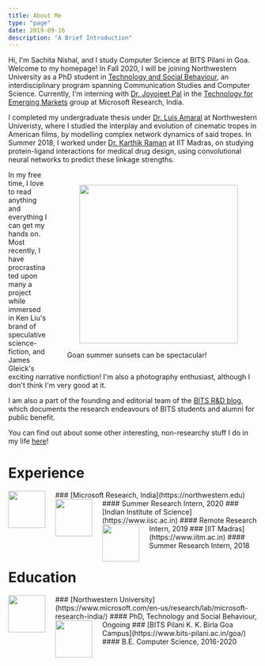 ```yaml
---
title: About Me
type: "page"
date: 2019-09-16
description: "A Brief Introduction"
---
```


<!-- <figure>
 <img style="float: right; margin: 15px 15px 15px 25px;" src="../img/broadway.jpg" width="320" />
</figure> -->


Hi, I'm Sachita Nishal, and I study Computer Science at BITS Pilani in Goa. Welcome to my homepage! In Fall 2020, I will be joining Northwestern University as a PhD student in [Technology and Social Behaviour](https://tsb.northwestern.edu), an interdisciplinary program spanning Communication Studies and Computer Science. Currently, I'm interning with [Dr. Joyojeet Pal](https://www.microsoft.com/en-us/research/people/jopal/) in the [Technology for Emerging Markets](https://www.microsoft.com/en-us/research/theme/technology-for-emerging-markets/) group at Microsoft Research, India. 

I completed my undergraduate thesis under [Dr. Luis Amaral](https://amaral.northwestern.edu/people/amaral/) at Northwestern Univeristy, where I studied the interplay and evolution of cinematic tropes in American films, by modelling complex network dynamics of said tropes. In Summer 2018, I worked under [Dr. Karthik Raman](https://home.iitm.ac.in/kraman/lab/karthik/) at IIT Madras, on studying protein-ligand interactions for medical drug design, using convolutional neural networks to predict these linkage strengths. 

<figure class='with_caption' style="float: right">
 <img style="margin: 15px 0px 15px 25px;" src="../img/goan_sunset.jpg" width="320" />
 <figcaption> Goan summer sunsets can be spectacular!</figcaption>
</figure>

In my free time, I love to read anything and everything I can get my hands on. Most recently, I have procrastinated upon many a project while immersed in Ken Liu's brand of speculative science-fiction, and James Gleick's exciting narrative nonfiction! I'm also a photography enthusiast, although I don't think I'm very good at it.

I am also a part of the founding and editorial team of the [BITS R&D blog](https://bitsrnd.wordpress.com), which documents the research endeavours of BITS students and alumni for public benefit.

You can find out about some other interesting, non-researchy stuff I do in my life [here](../cool_stuff/2020-06-16-cool-stuff/)!

# Experience

<img style="float: left; margin: 0px 20px 10px 0px;" src="../img/msr_logo.jpeg" width="75" />
### [Microsoft Research, India](https://northwestern.edu)
#### Summer Research Intern, 2020

<img style="float: left; margin: 0px 20px 10px 0px;" src="../img/iisc_logo.png" width="75" />
### [Indian Institute of Science](https://www.iisc.ac.in)
#### Remote Research Intern, 2019

<img style="float: left; margin: 0px 20px 10px 0px;" src="../img/iit_madras_logo.png" width="75" />
### [IIT Madras](https://www.iitm.ac.in)
#### Summer Research Intern, 2018


# Education

<img style="float: left; margin: 0px 20px 10px 0px;" src="../img/northwestern_logo.png" width="75" />
### [Northwestern University](https://www.microsoft.com/en-us/research/lab/microsoft-research-india/)
#### PhD, Technology and Social Behaviour, Ongoing

<img style="float: left; margin: 0px 20px 10px 0px;" src="../img/bits_pilani_logo.png" width="75" />
### [BITS Pilani K. K. Birla Goa Campus](https://www.bits-pilani.ac.in/goa/)
#### B.E. Computer Science, 2016-2020






